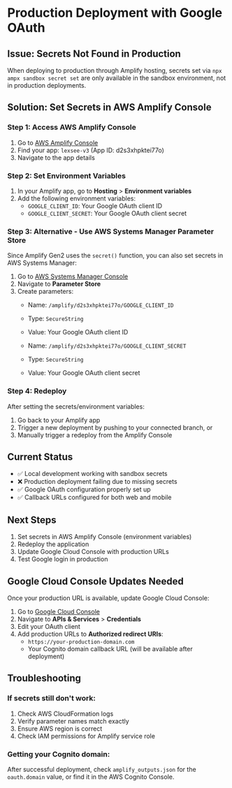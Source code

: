# Production Deployment with Google OAuth

## Issue: Secrets Not Found in Production

When deploying to production through Amplify hosting, secrets set via `npx ampx sandbox secret set` are only available in the sandbox environment, not in production deployments.

## Solution: Set Secrets in AWS Amplify Console

### Step 1: Access AWS Amplify Console

1. Go to [AWS Amplify Console](https://console.aws.amazon.com/amplify/)
2. Find your app: `lexsee-v3` (App ID: d2s3xhpktei77o)
3. Navigate to the app details

### Step 2: Set Environment Variables

1. In your Amplify app, go to **Hosting** > **Environment variables**
2. Add the following environment variables:
   - `GOOGLE_CLIENT_ID`: Your Google OAuth client ID
   - `GOOGLE_CLIENT_SECRET`: Your Google OAuth client secret

### Step 3: Alternative - Use AWS Systems Manager Parameter Store

Since Amplify Gen2 uses the `secret()` function, you can also set secrets in AWS Systems Manager:

1. Go to [AWS Systems Manager Console](https://console.aws.amazon.com/systems-manager/)
2. Navigate to **Parameter Store**
3. Create parameters:
   - Name: `/amplify/d2s3xhpktei77o/GOOGLE_CLIENT_ID`
   - Type: `SecureString`
   - Value: Your Google OAuth client ID
   
   - Name: `/amplify/d2s3xhpktei77o/GOOGLE_CLIENT_SECRET`
   - Type: `SecureString`
   - Value: Your Google OAuth client secret

### Step 4: Redeploy

After setting the secrets/environment variables:

1. Go back to your Amplify app
2. Trigger a new deployment by pushing to your connected branch, or
3. Manually trigger a redeploy from the Amplify Console

## Current Status

- ✅ Local development working with sandbox secrets
- ❌ Production deployment failing due to missing secrets
- ✅ Google OAuth configuration properly set up
- ✅ Callback URLs configured for both web and mobile

## Next Steps

1. Set secrets in AWS Amplify Console (environment variables)
2. Redeploy the application
3. Update Google Cloud Console with production URLs
4. Test Google login in production

## Google Cloud Console Updates Needed

Once your production URL is available, update Google Cloud Console:

1. Go to [Google Cloud Console](https://console.cloud.google.com/)
2. Navigate to **APIs & Services** > **Credentials**
3. Edit your OAuth client
4. Add production URLs to **Authorized redirect URIs**:
   - `https://your-production-domain.com`
   - Your Cognito domain callback URL (will be available after deployment)

## Troubleshooting

### If secrets still don't work:
1. Check AWS CloudFormation logs
2. Verify parameter names match exactly
3. Ensure AWS region is correct
4. Check IAM permissions for Amplify service role

### Getting your Cognito domain:
After successful deployment, check `amplify_outputs.json` for the `oauth.domain` value, or find it in the AWS Cognito Console.
